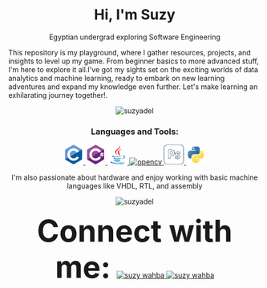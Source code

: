 <h1 align="center">Hi, I'm Suzy</h1>
<p align="center">Egyptian undergrad exploring Software Engineering</p>

<p align="left">This repository is my playground, where I gather resources, projects, and insights to level up my game. From beginner basics to more advanced stuff, I'm here to explore it all.I've got my sights set on the exciting worlds of data analytics and machine learning, ready to embark on new learning adventures and expand my knowledge even further. Let's make learning an exhilarating journey together!.</p>

<p align="center">
  <img src="https://github-readme-streak-stats.herokuapp.com/?user=suzyadel&" alt="suzyadel" />
</p>

<h3 align="center">Languages and Tools:</h3>
<p align="center">
  <a href="https://www.cprogramming.com/" target="_blank" rel="noreferrer">
    <img src="https://raw.githubusercontent.com/devicons/devicon/master/icons/c/c-original.svg" alt="c" width="40" height="40"/>
  </a>
  <a href="https://www.w3schools.com/cs/" target="_blank" rel="noreferrer">
    <img src="https://raw.githubusercontent.com/devicons/devicon/master/icons/csharp/csharp-original.svg" alt="csharp" width="40" height="40"/>
  </a>
  <a href="https://www.java.com" target="_blank" rel="noreferrer">
    <img src="https://raw.githubusercontent.com/devicons/devicon/master/icons/java/java-original.svg" alt="java" width="40" height="40"/>
  </a>
  <a href="https://opencv.org/" target="_blank" rel="noreferrer">
    <img src="https://www.vectorlogo.zone/logos/opencv/opencv-icon.svg" alt="opencv" width="40" height="40"/>
  </a>
  <a href="https://www.photoshop.com/en" target="_blank" rel="noreferrer">
    <img src="https://raw.githubusercontent.com/devicons/devicon/master/icons/photoshop/photoshop-line.svg" alt="photoshop" width="40" height="40"/>
  </a>
  <a href="https://www.python.org" target="_blank" rel="noreferrer">
    <img src="https://raw.githubusercontent.com/devicons/devicon/master/icons/python/python-original.svg" alt="python" width="40" height="40"/>
  </a>
</p>

<p align="center"> I'm also passionate about hardware and enjoy working with basic machine languages like VHDL, RTL, and assembly</p>
<p align="center">
  <img src="https://github-readme-stats.vercel.app/api/top-langs?username=suzyadel&show_icons=true&locale=en&layout=compact" alt="suzyadel" />
</p>

<p align="center">
  <b style="font-size: 60px;">Connect with me:</b>&nbsp;&nbsp;
  <a href="https://www.linkedin.com/in/suzy-wahba/?utm_source=share&utm_campaign=share_via&utm_content=profile&utm_medium=ios_app" target="_blank">
    <img src="https://raw.githubusercontent.com/rahuldkjain/github-profile-readme-generator/master/src/images/icons/Social/linked-in-alt.svg" alt="suzy wahba" height="30" width="40" />
  </a>
  <a href="mailto:suzyadel37@gmail.com" target="_blank">
    <img src="https://upload.wikimedia.org/wikipedia/commons/7/7e/Gmail_icon_%282020%29.svg" alt="suzy wahba" height="30" width="40" />
  </a>
</p>

